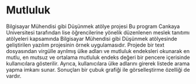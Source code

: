 # Mutluluk
Bilgisayar Mühendisi gibi Düşünmek atölye projesi
Bu program Cankaya Universitesi tarafından lise öğrencilerine yönelik düzenlenen meslek tanıtımı atölyeleri kapsamında Bilgisayar Mühendisi gibi Düşünmek atölyesinde geliştirilen yazılım projesinin örnek uygulamasıdır. Projede bir text dosyasından virgülle ayrılmış ülke adları ve mutluluk endeksleri okunarak en mutlu, en mutsuz ve ortalama mutluluk endeks değeri bir pencere içerisinde kullanıcılara gösterilir. Ayrıca, kullanıcılara ülke adlarını girerek listede arama yapma imkanı sunar. Sonuçları bir çubuk grafiği ile görselleştirme özelliği de vardır.
